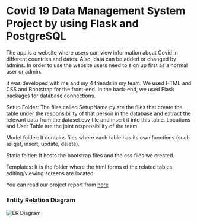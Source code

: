 # Covid 19 Data Management System Project by using Flask and PostgreSQL

The app is a website where users can view information about Covid in different countries and
dates. Also, data can be added or changed by admins. In order to use the website users need
to sign up first as a normal user or admin.

It was developed with me and my 4 friends in my team.
We used HTML and CSS and Bootstrap for the front-end. In the back-end, we used Flask packages for database connections.

Setup Folder:
The files called SetupName.py are the files that create the table under the responsibility of that person in the database and extract the relevant data from the dataset.csv file and insert it into this table. Locations and User Table are the joint responsibility of the team.

Model folder:
It contains files where each table has its own functions (such as get, insert, update, delete).

Static folder:
It hosts the bootstrap files and the css files we created.

Templates:
It is the folder where the html forms of the related tables editing/viewing screens are located.

You can read our project report from [here](https://github.com/shintalha/Database-Project-With-Flask/blob/main/Project%20Report.pdf)

### Entity Relation Diagram
![ER  Diagram](https://user-images.githubusercontent.com/97956471/215353777-94df8ee8-35be-48bd-85d8-0dd4ccf3945a.jpg)
